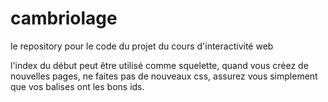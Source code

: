 # cambriolage

le repository pour le code du projet du cours d'interactivité web

l'index du début peut être utilisé comme squelette, quand vous créez de nouvelles pages, ne faites pas de nouveaux css, assurez vous simplement que vos balises ont les bons ids.
